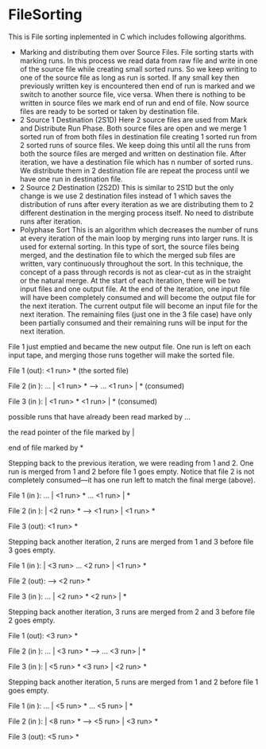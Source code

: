 # FileSorting

This is File sorting inplemented in C which includes following algorithms. 

* Marking and distributing them over Source Files.
File sorting starts with marking runs. In this process we read data from raw file and write in one of the source file while creating small sorted runs.
So we keep writing to one of the source file as long as run is sorted. If any small key then previously written key is encountered then end of run is marked and we switch to another source file, vice versa.
When there is nothing to be written in source files we mark end of run and end of file.
Now source files are ready to be sorted or taken by destination file.
* 2 Source 1 Destination (2S1D)
Here 2 source files are used from Mark and Distribute Run Phase. Both source files are open and we merge 1 sorted run of from both files in destination file creating 1 sorted run from 2 sorted runs of source files. We keep doing this until all the runs from both the source files are merged and written on destination file.
After iteration, we have a destination file which has n number of sorted runs. We distribute them in 2 destination file are repeat the process until we have one run in destination file.
* 2 Source 2 Destination (2S2D)
This is similar to 2S1D but the only change is we use 2 destination files instead of 1 which saves the distribution of runs after every iteration as we are distributing them to 2 different destination in the merging process itself.
No need to distribute runs after iteration.
* Polyphase Sort
This is an algorithm which decreases the number of runs at every iteration of the main loop by merging runs into larger runs. It is used for external sorting.
 In this type of sort, the source files being merged, and the destination file to which the merged sub files are written, vary continuously throughout the sort. In this technique, the concept of a pass through records is not as clear-cut as in the straight or the natural merge.
At the start of each iteration, there will be two input files and one output file. At the end of the iteration, one input file will have been completely consumed and will become the output file for the next iteration. The current output file will become an input file for the next iteration. The remaining files (just one in the 3 file case) have only been partially consumed and their remaining runs will be input for the next iteration.


File 1 just emptied and became the new output file. One run is left on each input tape, and merging those runs together will make the sorted file.

File 1 (out):                                           <1 run> *        (the sorted file)

File 2 (in ): ... | <1 run> *               -->     ... <1 run> | *          (consumed)

File 3 (in ):     | <1 run> *                           <1 run> | *          (consumed)


possible runs that have already been read marked by ...  

the read pointer of the file marked by |    

end of file marked by *    


Stepping back to the previous iteration, we were reading from 1 and 2. One run is merged from 1 and 2 before file 1 goes empty. Notice that file 2 is not completely consumed—it has one run left to match the final merge (above).

File 1 (in ): ... | <1 run> *                      ... <1 run> | *

File 2 (in ):     | <2 run> *           -->            <1 run> | <1 run> *

File 3 (out):                                          <1 run> *


Stepping back another iteration, 2 runs are merged from 1 and 3 before file 3 goes empty.

File 1 (in ):     | <3 run>                        ... <2 run> | <1 run> *

File 2 (out):                               -->        <2 run> *

File 3 (in ): ... | <2 run> *                          <2 run> | *


Stepping back another iteration, 3 runs are merged from 2 and 3 before file 2 goes empty.

File 1 (out):                                          <3 run> *

File 2 (in ): ... | <3 run> *               -->    ... <3 run> | *

File 3 (in ):     | <5 run> *                          <3 run> | <2 run> *


Stepping back another iteration, 5 runs are merged from 1 and 2 before file 1 goes empty.

File 1 (in ): ... | <5 run> *                      ... <5 run> | *

File 2 (in ):     | <8 run> *               -->        <5 run> | <3 run> *

File 3 (out):                                          <5 run> *

